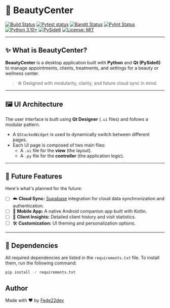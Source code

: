 # 💅 BeautyCenter

[![Build Status](https://github.com/Fede22dev/BeautyCenter/actions/workflows/build-and-release.yml/badge.svg)](https://github.com/Fede22dev/BeautyCenter/actions/workflows/build-and-release.yml)
[![Pytest status](https://github.com/Fede22dev/BeautyCenter/actions/workflows/pytest.yml/badge.svg)](https://github.com/Fede22dev/BeautyCenter/actions/workflows/pytest.yml)
[![Bandit Status](https://github.com/Fede22dev/BeautyCenter/actions/workflows/bandit.yml/badge.svg)](https://github.com/Fede22dev/BeautyCenter/actions/workflows/bandit.yml)
[![Pylint Status](https://github.com/Fede22dev/BeautyCenter/actions/workflows/pylint.yml/badge.svg)](https://github.com/Fede22dev/BeautyCenter/actions/workflows/pylint.yml)
<br>
[![Python 3.10+](https://img.shields.io/badge/python-3.10%2B-blue.svg)]()
[![PySide6](https://img.shields.io/badge/Qt-PySide6-6f42c1.svg)]()
[![License: MIT](https://img.shields.io/badge/License-MIT-yellow.svg)]()

---

## ✨ What is BeautyCenter?

**BeautyCenter** is a desktop application built with **Python** and **Qt (PySide6)**
to manage appointments, clients, treatments, and settings for a beauty or wellness center.

> ⚙️ Designed with modularity, clarity, and future cloud sync in mind.

---

## 🖼️ UI Architecture

The user interface is built using **Qt Designer** (`.ui` files) and follows a modular pattern.

- A `QStackedWidget` is used to dynamically switch between different pages.
- Each UI page is composed of two main files:
    - A `.ui` file for the **view** (the layout).
    - A `.py` file for the **controller** (the application logic).

---

## 🚀 Future Features

Here's what's planned for the future:

- [ ] ☁️ **Cloud Sync:** [Supabase](https://supabase.com) integration for cloud data synchronization and authentication.
- [ ] 📱 **Mobile App:** A native Android companion app built with Kotlin.
- [ ] 🧠 **Client Insights:** Detailed client history and visit statistics.
- [ ] 🛠️ **Customization:** UI theming and personalization options.

---

## 🐍 Dependencies

All required dependencies are listed in the `requirements.txt` file.
To install them, run the following command:

```bash
pip install -r requirements.txt
```

## Author

Made with ❤️ by [Fede22dev](https://github.com/Fede22dev)
